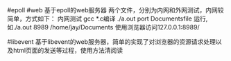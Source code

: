 #epoll #web
基于epoll的web服务器
两个文件，分别为内网和外网测试，内网较简单，方式如下：
内网测试 gcc *.c编译 ./a.out port Documentsfile 运行,如./a.out 8989 /home/jay/Documents
使用浏览器访问127.0.0.1:8989/

#libevent
基于libevent的web服务器，简单的实现了对浏览器的资源请求处理以及html页面的发送等过程，使用方法清阅读
